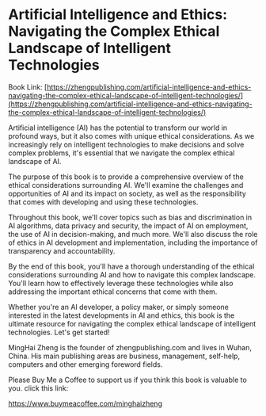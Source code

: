 # Artificial Intelligence and Ethics: Navigating the Complex Ethical Landscape of Intelligent Technologies

Book Link: [https://zhengpublishing.com/artificial-intelligence-and-ethics-navigating-the-complex-ethical-landscape-of-intelligent-technologies/](https://zhengpublishing.com/artificial-intelligence-and-ethics-navigating-the-complex-ethical-landscape-of-intelligent-technologies/)

Artificial intelligence (AI) has the potential to transform our world in profound ways, but it also comes with unique ethical considerations. As we increasingly rely on intelligent technologies to make decisions and solve complex problems, it's essential that we navigate the complex ethical landscape of AI.

The purpose of this book is to provide a comprehensive overview of the ethical considerations surrounding AI. We'll examine the challenges and opportunities of AI and its impact on society, as well as the responsibility that comes with developing and using these technologies.

Throughout this book, we'll cover topics such as bias and discrimination in AI algorithms, data privacy and security, the impact of AI on employment, the use of AI in decision-making, and much more. We'll also discuss the role of ethics in AI development and implementation, including the importance of transparency and accountability.

By the end of this book, you'll have a thorough understanding of the ethical considerations surrounding AI and how to navigate this complex landscape. You'll learn how to effectively leverage these technologies while also addressing the important ethical concerns that come with them.

Whether you're an AI developer, a policy maker, or simply someone interested in the latest developments in AI and ethics, this book is the ultimate resource for navigating the complex ethical landscape of intelligent technologies. Let's get started!

MingHai Zheng is the founder of zhengpublishing.com and lives in Wuhan, China. His main publishing areas are business, management, self-help, computers and other emerging foreword fields.

Please Buy Me a Coffee to support us if you think this book is valuable to you. click this link:

https://www.buymeacoffee.com/minghaizheng
